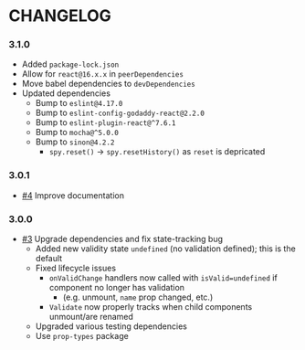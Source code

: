 # CHANGELOG

### 3.1.0

- Added `package-lock.json`
- Allow for `react@16.x.x` in `peerDependencies`
- Move babel dependencies to `devDependencies`
- Updated dependencies
  - Bump to `eslint@4.17.0`
  - Bump to `eslint-config-godaddy-react@2.2.0`
  - Bump to `eslint-plugin-react@^7.6.1`
  - Bump to `mocha@^5.0.0`
  - Bump to `sinon@4.2.2`
    - `spy.reset()` -> `spy.resetHistory()` as `reset` is depricated

### 3.0.1

- [#4] Improve documentation

### 3.0.0

- [#3] Upgrade dependencies and fix state-tracking bug
  - Added new validity state `undefined` (no validation defined); this is the default
  - Fixed lifecycle issues
    - `onValidChange` handlers now called with `isValid=undefined` if component no longer has validation
      - (e.g. unmount, `name` prop changed, etc.)
    - `Validate` now properly tracks when child components unmount/are renamed
  - Upgraded various testing dependencies
  - Use `prop-types` package

[#3]: https://github.com/godaddy/react-validation-context/pull/3
[#4]: https://github.com/godaddy/react-validation-context/pull/4
